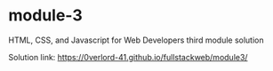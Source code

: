 # module-3
 HTML, CSS, and Javascript for Web Developers third module solution
 
 Solution link: https://0verlord-41.github.io/fullstackweb/module3/
